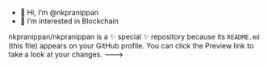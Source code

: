 - 👋 Hi, I’m @nkpranippan
- 👀 I’m interested in Blockchain
  
nkpranippan/nkpranippan is a ✨ special ✨ repository because its `README.md` (this file) appears on your GitHub profile.
You can click the Preview link to take a look at your changes.
--->
